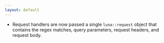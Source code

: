 ```yaml
---
layout: default
---
```


- Request handlers are now passed a single `luna::request` object that contains the regex matches, query parameters, request headers, and request body.